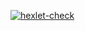 [![hexlet-check](https://github.com/Maga-Gazdiev/php-project-9/actions/workflows/hexlet-check.yml/badge.svg?branch=vBuild310433)](https://github.com/Maga-Gazdiev/php-project-9/actions/workflows/hexlet-check.yml)
